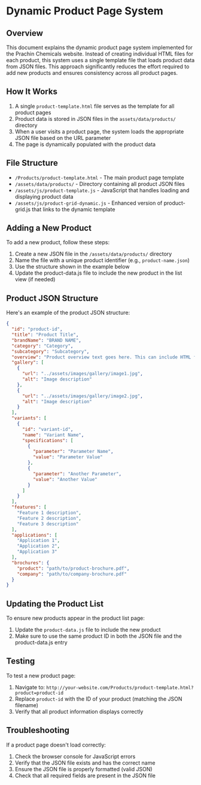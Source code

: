 # Dynamic Product Page System

## Overview

This document explains the dynamic product page system implemented for the Prachin Chemicals website. Instead of creating individual HTML files for each product, this system uses a single template file that loads product data from JSON files. This approach significantly reduces the effort required to add new products and ensures consistency across all product pages.

## How It Works

1. A single `product-template.html` file serves as the template for all product pages
2. Product data is stored in JSON files in the `assets/data/products/` directory
3. When a user visits a product page, the system loads the appropriate JSON file based on the URL parameter
4. The page is dynamically populated with the product data

## File Structure

- `/Products/product-template.html` - The main product page template
- `/assets/data/products/` - Directory containing all product JSON files
- `/assets/js/product-template.js` - JavaScript that handles loading and displaying product data
- `/assets/js/product-grid-dynamic.js` - Enhanced version of product-grid.js that links to the dynamic template

## Adding a New Product

To add a new product, follow these steps:

1. Create a new JSON file in the `/assets/data/products/` directory
2. Name the file with a unique product identifier (e.g., `product-name.json`)
3. Use the structure shown in the example below
4. Update the product-data.js file to include the new product in the list view (if needed)

## Product JSON Structure

Here's an example of the product JSON structure:

```json
{
  "id": "product-id",
  "title": "Product Title",
  "brandName": "BRAND NAME",
  "category": "Category",
  "subcategory": "Subcategory",
  "overview": "Product overview text goes here. This can include HTML formatting if needed.",
  "gallery": [
    {
      "url": "../assets/images/gallery/image1.jpg",
      "alt": "Image description"
    },
    {
      "url": "../assets/images/gallery/image2.jpg",
      "alt": "Image description"
    }
  ],
  "variants": [
    {
      "id": "variant-id",
      "name": "Variant Name",
      "specifications": [
        {
          "parameter": "Parameter Name",
          "value": "Parameter Value"
        },
        {
          "parameter": "Another Parameter",
          "value": "Another Value"
        }
      ]
    }
  ],
  "features": [
    "Feature 1 description",
    "Feature 2 description",
    "Feature 3 description"
  ],
  "applications": [
    "Application 1",
    "Application 2",
    "Application 3"
  ],
  "brochures": {
    "product": "path/to/product-brochure.pdf",
    "company": "path/to/company-brochure.pdf"
  }
}
```

## Updating the Product List

To ensure new products appear in the product list page:

1. Update the `product-data.js` file to include the new product
2. Make sure to use the same product ID in both the JSON file and the product-data.js entry

## Testing

To test a new product page:

1. Navigate to: `http://your-website.com/Products/product-template.html?product=product-id`
2. Replace `product-id` with the ID of your product (matching the JSON filename)
3. Verify that all product information displays correctly

## Troubleshooting

If a product page doesn't load correctly:

1. Check the browser console for JavaScript errors
2. Verify that the JSON file exists and has the correct name
3. Ensure the JSON file is properly formatted (valid JSON)
4. Check that all required fields are present in the JSON file